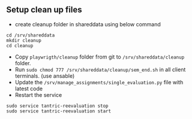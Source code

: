 ## Setup clean up files

* create cleanup folder in shareddata using below command
```
cd /srv/shareddata
mkdir cleanup
cd cleanup
```
* Copy `playwrigth/cleanup` folder from git to `/srv/shareddata/cleanup` folder.
* Run `sudo chmod 777 /srv/shareddata/cleanup/sem_end.sh` in all client terminals. (use ansable)
* Update the `/srv/manage_assignments/single_evaluation.py` file with latest code
* Restart the service
```
sudo service tantric-reevaluation stop
sudo service tantric-reevaluation start
```